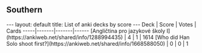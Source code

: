 <h2>Southern</h2>
---
layout: default
title: List of anki decks by score
---
Deck | Score | Votes | Cards
-----|-------|-------|------
[Angličtina pro jazykové školy I](https://ankiweb.net/shared/info/1288994435) | 4 | 1 | 1614
[Who did Han Solo shoot first?](https://ankiweb.net/shared/info/1668588050) | 0 | 0 | 1
